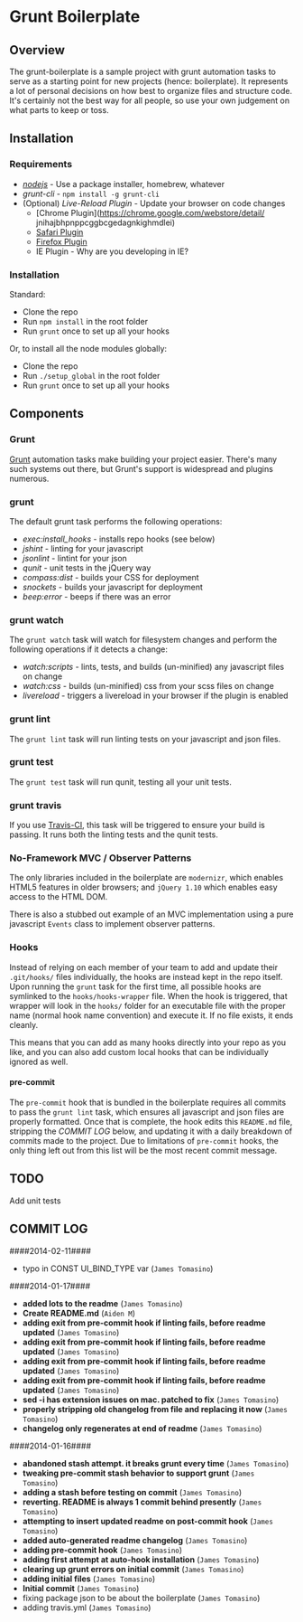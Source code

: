 # Grunt Boilerplate #

## Overview ##

The grunt-boilerplate is a sample project with grunt automation tasks to serve as a starting point for new projects (hence: boilerplate). It represents a lot of personal decisions on how best to organize files and structure code. It's certainly not the best way for all people, so use your own judgement on what parts to keep or toss.

## Installation ##

### Requirements ###

- *[nodejs](http://nodejs.org/)* - Use a package installer, homebrew, whatever
- *grunt-cli* - `npm install -g grunt-cli`
- (Optional) *Live-Reload Plugin* - Update your browser on code changes
	- [Chrome Plugin](https://chrome.google.com/webstore/detail/	jnihajbhpnppcggbcgedagnkighmdlei)
	- [Safari Plugin](https://github.com/downloads/mockko/livereload/LiveReload-1.6.2.safariextz)
	- [Firefox Plugin](https://addons.mozilla.org/firefox/addon/livereload/)
	- IE Plugin - Why are you developing in IE?

### Installation ###

Standard:

- Clone the repo
- Run `npm install` in the root folder
- Run `grunt` once to set up all your hooks

Or, to install all the node modules globally:

- Clone the repo
- Run `./setup_global` in the root folder
- Run `grunt` once to set up all your hooks

## Components ##

### Grunt ###

[Grunt](http://gruntjs.com/) automation tasks make building your project easier. There's many such systems out there, but Grunt's support is widespread and plugins numerous.

### grunt ###

The default grunt task performs the following operations:

- *exec:install_hooks* - installs repo hooks (see below)
- *jshint* - linting for your javascript
- *jsonlint* - lintint for your json
- *qunit* - unit tests in the jQuery way
- *compass:dist* - builds your CSS for deployment
- *snockets* - builds your javascript for deployment
- *beep:error* - beeps if there was an error

### grunt watch ###

The `grunt watch` task will watch for filesystem changes and perform the following operations if it detects a change:

- *watch:scripts* - lints, tests, and builds (un-minified) any javascript files on change
- *watch:css* - builds (un-minified) css from your scss files on change
- *livereload* - triggers a livereload in your browser if the plugin is enabled

### grunt lint ###

The `grunt lint` task will run linting tests on your javascript and json files.

### grunt test ###

The `grunt test` task will run qunit, testing all your unit tests.
 
### grunt travis ###

If you use [Travis-CI](http://travis-ci.com), this task will be triggered to ensure your build is passing. It runs both the linting tests and the qunit tests.

### No-Framework MVC / Observer Patterns ###

The only libraries included in the boilerplate are `modernizr`, which enables HTML5 features in older browsers; and `jQuery 1.10` which enables easy access to the HTML DOM.

There is also a stubbed out example of an MVC implementation using a pure javascript `Events` class to implement observer patterns.

### Hooks ###

Instead of relying on each member of your team to add and update their `.git/hooks/` files individually, the hooks are instead kept in the repo itself. Upon running the `grunt` task for the first time, all possible hooks are symlinked to the `hooks/hooks-wrapper` file. When the hook is triggered, that wrapper will look in the `hooks/` folder for an executable file with the proper name (normal hook name convention) and execute it. If no file exists, it ends cleanly.

This means that you can add as many hooks directly into your repo as you like, and you can also add custom local hooks that can be individually ignored as well.

#### pre-commit ###

The `pre-commit` hook that is bundled in the boilerplate requires all commits to pass the `grunt lint` task, which ensures all javascript and json files are properly formatted. Once that is complete, the hook edits this `README.md` file, stripping the _COMMIT LOG_ below, and updating it with a daily breakdown of commits made to the project. Due to limitations of `pre-commit` hooks, the only thing left out from this list will be the most recent commit message.

## TODO ##
Add unit tests

## COMMIT LOG ##

####2014-02-11####

 * typo in CONST UI_BIND_TYPE var (`James Tomasino`)

####2014-01-17####

 * __added lots to the readme__ (`James Tomasino`)
 * __Create README.md__ (`Aiden M`)
 * __adding exit from pre-commit hook if linting fails, before readme updated__ (`James Tomasino`)
 * __adding exit from pre-commit hook if linting fails, before readme updated__ (`James Tomasino`)
 * __adding exit from pre-commit hook if linting fails, before readme updated__ (`James Tomasino`)
 * __adding exit from pre-commit hook if linting fails, before readme updated__ (`James Tomasino`)
 * __sed -i has extension issues on mac. patched to fix__ (`James Tomasino`)
 * __properly stripping old changelog from file and replacing it now__ (`James Tomasino`)
 * __changelog only regenerates at end of readme__ (`James Tomasino`)

####2014-01-16####

 * __abandoned stash attempt. it breaks grunt every time__ (`James Tomasino`)
 * __tweaking pre-commit stash behavior to support grunt__ (`James Tomasino`)
 * __adding a stash before testing on commit__ (`James Tomasino`)
 * __reverting. README is always 1 commit behind presently__ (`James Tomasino`)
 * __attempting to insert updated readme on post-commit hook__ (`James Tomasino`)
 * __added auto-generated readme changelog__ (`James Tomasino`)
 * __adding pre-commit hook__ (`James Tomasino`)
 * __adding first attempt at auto-hook installation__ (`James Tomasino`)
 * __clearing up grunt errors on initial commit__ (`James Tomasino`)
 * __adding initial files__ (`James Tomasino`)
 * __Initial commit__ (`James Tomasino`)
 * fixing package json to be about the boilerplate (`James Tomasino`)
 * adding travis.yml (`James Tomasino`)
